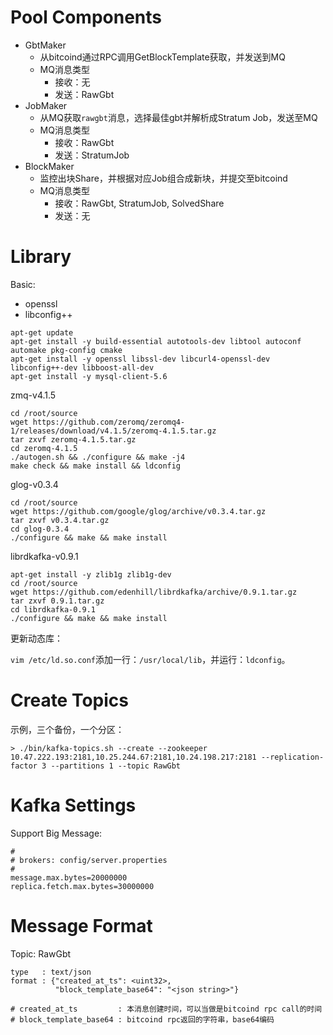 Pool Components
==================

* GbtMaker
  * 从bitcoind通过RPC调用GetBlockTemplate获取，并发送到MQ
  * MQ消息类型
    * 接收：无
    * 发送：RawGbt
* JobMaker
  * 从MQ获取`rawgbt`消息，选择最佳gbt并解析成Stratum Job，发送至MQ
  * MQ消息类型
    * 接收：RawGbt
    * 发送：StratumJob
* BlockMaker
  * 监控出块Share，并根据对应Job组合成新块，并提交至bitcoind
  * MQ消息类型
    * 接收：RawGbt, StratumJob, SolvedShare
    * 发送：无


Library
============

Basic:

* openssl
* libconfig++

```
apt-get update
apt-get install -y build-essential autotools-dev libtool autoconf automake pkg-config cmake
apt-get install -y openssl libssl-dev libcurl4-openssl-dev libconfig++-dev libboost-all-dev
apt-get install -y mysql-client-5.6
```

zmq-v4.1.5

```
cd /root/source
wget https://github.com/zeromq/zeromq4-1/releases/download/v4.1.5/zeromq-4.1.5.tar.gz
tar zxvf zeromq-4.1.5.tar.gz
cd zeromq-4.1.5
./autogen.sh && ./configure && make -j4
make check && make install && ldconfig
```

glog-v0.3.4

```
cd /root/source
wget https://github.com/google/glog/archive/v0.3.4.tar.gz
tar zxvf v0.3.4.tar.gz
cd glog-0.3.4
./configure && make && make install
```

librdkafka-v0.9.1

```
apt-get install -y zlib1g zlib1g-dev
cd /root/source
wget https://github.com/edenhill/librdkafka/archive/0.9.1.tar.gz
tar zxvf 0.9.1.tar.gz
cd librdkafka-0.9.1
./configure && make && make install
```

更新动态库：

`vim /etc/ld.so.conf`添加一行：`/usr/local/lib`，并运行：`ldconfig`。

Create Topics
=============

示例，三个备份，一个分区：

```
> ./bin/kafka-topics.sh --create --zookeeper 10.47.222.193:2181,10.25.244.67:2181,10.24.198.217:2181 --replication-factor 3 --partitions 1 --topic RawGbt
```

Kafka Settings
===============

Support Big Message:

```
#
# brokers: config/server.properties
#
message.max.bytes=20000000
replica.fetch.max.bytes=30000000
```

Message Format
==============

Topic: RawGbt

```
type   : text/json
format : {"created_at_ts": <uint32>,
          "block_template_base64": "<json string>"}
          
# created_at_ts         : 本消息创建时间，可以当做是bitcoind rpc call的时间
# block_template_base64 : bitcoind rpc返回的字符串，base64编码
```

